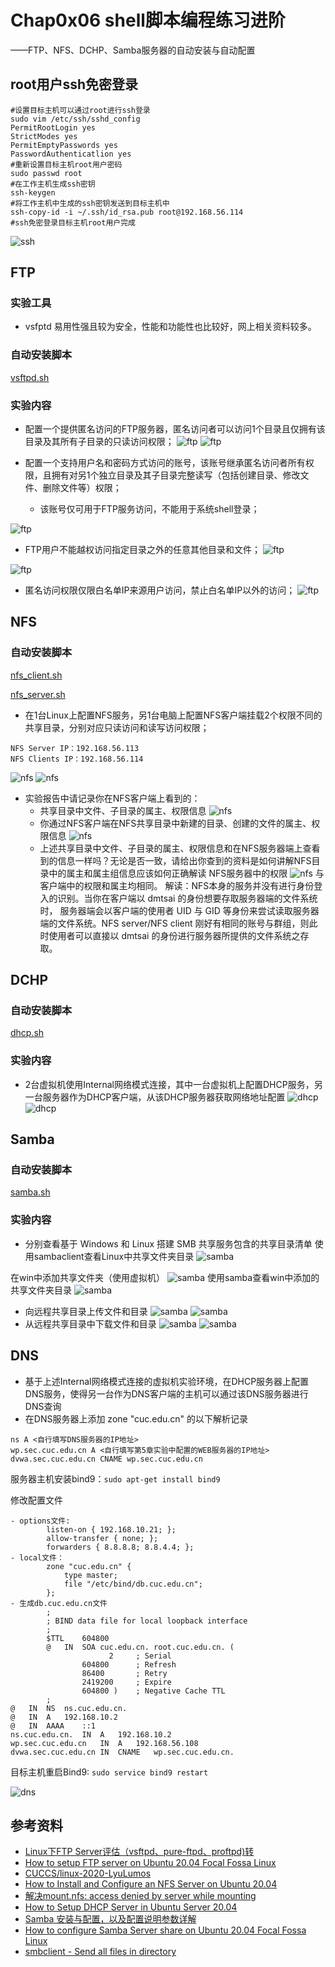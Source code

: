 # Chap0x06 shell脚本编程练习进阶
——FTP、NFS、DCHP、Samba服务器的自动安装与自动配置

## root用户ssh免密登录
```
#设置目标主机可以通过root进行ssh登录
sudo vim /etc/ssh/sshd_config
PermitRootLogin yes
StrictModes yes
PermitEmptyPasswords yes
PasswordAuthenticatlion yes
#重新设置目标主机root用户密码
sudo passwd root
#在工作主机生成ssh密钥
ssh-keygen
#将工作主机中生成的ssh密钥发送到目标主机中
ssh-copy-id -i ~/.ssh/id_rsa.pub root@192.168.56.114
#ssh免密登录目标主机root用户完成
```
![ssh](img/ssh免密登录.png)

## FTP

### 实验工具
- vsfptd
易用性强且较为安全，性能和功能性也比较好，网上相关资料较多。

### 自动安装脚本

[vsftpd.sh](shell/vsftpd.sh)

### 实验内容

-  配置一个提供匿名访问的FTP服务器，匿名访问者可以访问1个目录且仅拥有该目录及其所有子目录的只读访问权限；
![ftp](img/ftp匿名登录.png)
![ftp](img/ftp匿名删除.png)

- 配置一个支持用户名和密码方式访问的账号，该账号继承匿名访问者所有权限，且拥有对另1个独立目录及其子目录完整读写（包括创建目录、修改文件、删除文件等）权限；
    - 该账号仅可用于FTP服务访问，不能用于系统shell登录；

![ftp](img/ftp用户登录.png)

- FTP用户不能越权访问指定目录之外的任意其他目录和文件；
![ftp](img/ftp匿名用户访问权限.jpg)

![ftp](img/ftp用户转换目录.jpg)

- 匿名访问权限仅限白名单IP来源用户访问，禁止白名单IP以外的访问；
![ftp](img/ftp白名单.jpg)


## NFS

### 自动安装脚本
[nfs_client.sh](shell/nfs_client.sh)

[nfs_server.sh](shell/nfs_server.sh)

- 在1台Linux上配置NFS服务，另1台电脑上配置NFS客户端挂载2个权限不同的共享目录，分别对应只读访问和读写访问权限；
```
NFS Server IP：192.168.56.113
NFS Clients IP：192.168.56.114
```

![nfs](img/nfs只读.jpg)
![nfs](img/nfs读写权限.jpg)

- 实验报告中请记录你在NFS客户端上看到的：
    - 共享目录中文件、子目录的属主、权限信息
    ![nfs](img/nfs共享文件夹权限.jpg)
    - 你通过NFS客户端在NFS共享目录中新建的目录、创建的文件的属主、权限信息
    ![nfs](img/nfs新建文件夹权限.jpg)
    - 上述共享目录中文件、子目录的属主、权限信息和在NFS服务器端上查看到的信息一样吗？无论是否一致，请给出你查到的资料是如何讲解NFS目录中的属主和属主组信息应该如何正确解读
    NFS服务器中的权限
    ![nfs](img/nfs_srv权限.jpg)
    与客户端中的权限和属主均相同。
    解读：NFS本身的服务并没有进行身份登入的识别。当你在客户端以 dmtsai 的身份想要存取服务器端的文件系统时， 服务器端会以客户端的使用者 UID 与 GID 等身份来尝试读取服务器端的文件系统。NFS server/NFS client 刚好有相同的账号与群组，则此时使用者可以直接以 dmtsai 的身份进行服务器所提供的文件系统之存取。


## DCHP

### 自动安装脚本
[dhcp.sh](shell/dhcp.sh)

### 实验内容

- 2台虚拟机使用Internal网络模式连接，其中一台虚拟机上配置DHCP服务，另一台服务器作为DHCP客户端，从该DHCP服务器获取网络地址配置
![dhcp](img/dhcp-client.png)
![dhcp](img/dhcp-list.jpg)

## Samba
### 自动安装脚本

[samba.sh](shell/samba.sh)

### 实验内容
- 分别查看基于 Windows 和 Linux 搭建 SMB 共享服务包含的共享目录清单
使用sambaclient查看Linux中共享文件夹目录
![samba](img/Linux_samba.jpg)

在win中添加共享文件夹（使用虚拟机）
![samba](img/win添加共享文件夹.jpg)
使用samba查看win中添加的共享文件夹目录
![samba](img/linux-win共享.jpg)

- 向远程共享目录上传文件和目录
![samba](img/上传文件.jpg)
![samba](img/上传文件夹.jpg)
- 从远程共享目录中下载文件和目录
![samba](img/下载文件夹.jpg)
![samba](img/下载文件.jpg)

## DNS
- 基于上述Internal网络模式连接的虚拟机实验环境，在DHCP服务器上配置DNS服务，使得另一台作为DNS客户端的主机可以通过该DNS服务器进行DNS查询
- 在DNS服务器上添加 zone "cuc.edu.cn" 的以下解析记录
```
ns A <自行填写DNS服务器的IP地址>
wp.sec.cuc.edu.cn A <自行填写第5章实验中配置的WEB服务器的IP地址>
dvwa.sec.cuc.edu.cn CNAME wp.sec.cuc.edu.cn
```
服务器主机安装bind9：``sudo apt-get install bind9``

修改配置文件

    - options文件:
            listen-on { 192.168.10.21; }; 
            allow-transfer { none; }; 
            forwarders { 8.8.8.8; 8.8.4.4; };
    - local文件：   
            zone "cuc.edu.cn" { 
                type master; 
                file "/etc/bind/db.cuc.edu.cn"; 
            };
    - 生成db.cuc.edu.cn文件
            ;
            ; BIND data file for local loopback interface
            ;
            $TTL	604800
            @	IN	SOA	cuc.edu.cn. root.cuc.edu.cn. (
			              2		; Serial
			        604800		; Refresh
			        86400		; Retry
			        2419200		; Expire
			        604800 )	; Negative Cache TTL
            ;
    @	IN	NS	ns.cuc.edu.cn.
    @	IN	A	192.168.10.2
    @	IN	AAAA	::1
    ns.cuc.edu.cn.	IN	A	192.168.10.2
    wp.sec.cuc.edu.cn	IN	A	192.168.56.108
    dvwa.sec.cuc.edu.cn	IN	CNAME 	wp.sec.cuc.edu.cn.

目标主机重启Bind9: ```sudo service bind9 restart```

![dns](img/dns.png)

## 参考资料
- [Linux下FTP Server评估（vsftpd、pure-ftpd、proftpd)转](https://www.cnblogs.com/zhaoyang-1989/articles/3453408.html)
- [How to setup FTP server on Ubuntu 20.04 Focal Fossa Linux](https://linuxconfig.org/how-to-setup-ftp-server-on-ubuntu-20-04-focal-fossa-linux)
- [CUCCS/linux-2020-LyuLumos](https://github.com/CUCCS/linux-2020-LyuLumos/blob/ch0x06)
- [How to Install and Configure an NFS Server on Ubuntu 20.04](https://linuxize.com/post/how-to-install-and-configure-an-nfs-server-on-ubuntu-20-04/#installing-the-nfs-server)
- [解决mount.nfs: access denied by server while mounting](http://www.pooy.net/address-mount-nfsaccess-denied-by-server-while-mounting.html)
- [How to Setup DHCP Server in Ubuntu Server 20.04](https://devtutorial.io/how-to-setup-dhcp-server-in-ubuntu-server-20-04.html)
- [Samba 安装与配置，以及配置说明参数详解](https://www.jianshu.com/p/f7fb4ad09c11)
- [How to configure Samba Server share on Ubuntu 20.04 Focal Fossa Linux](https://linuxconfig.org/how-to-configure-samba-server-share-on-ubuntu-20-04-focal-fossa-linux)
- [smbclient - Send all files in directory](https://stackoverflow.com/questions/38890480/smbclient-send-all-files-in-directory)